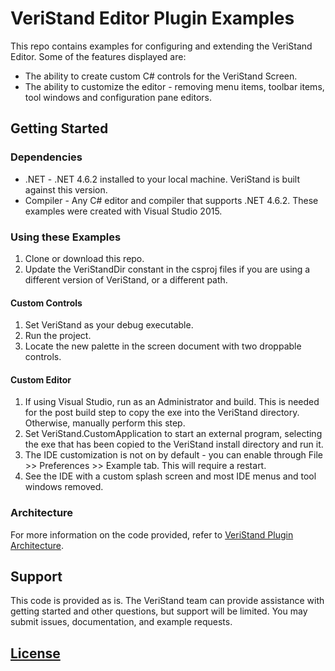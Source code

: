 # VeriStand Editor Plugin Examples

This repo contains examples for configuring and extending the VeriStand Editor. Some of the features displayed are:
* The ability to create custom C# controls for the VeriStand Screen.
* The ability to customize the editor - removing menu items, toolbar items, tool windows and configuration pane editors.

## Getting Started

### Dependencies
* .NET - .NET 4.6.2 installed to your local machine. VeriStand is built against this version.
* Compiler - Any C# editor and compiler that supports .NET 4.6.2. These examples were created with Visual Studio 2015.

### Using these Examples
1. Clone or download this repo.
1. Update the VeriStandDir constant in the csproj files if you are using a different version of VeriStand, or a different path.

#### Custom Controls
1. Set VeriStand as your debug executable.
1. Run the project.
1. Locate the new palette in the screen document with two droppable controls.

#### Custom Editor
1. If using Visual Studio, run as an Administrator and build. This is needed for the post build step to copy the exe into the VeriStand directory. Otherwise, manually perform this step.
1. Set VeriStand.CustomApplication to start an external program, selecting the exe that has been copied to the VeriStand install directory and run it.
1. The IDE customization is not on by default - you can enable through File >> Preferences >> Example tab. This will require a restart.
1. See the IDE with a custom splash screen and most IDE menus and tool windows removed.

### Architecture
For more information on the code provided, refer to [VeriStand Plugin Architecture](VeriStandCustomControls/ARCHITECTURE.md).

## Support

This code is provided as is. The VeriStand team can provide assistance with getting started and other questions, but support will be limited. You may submit issues, documentation, and example requests.

## [License](LICENSE)
